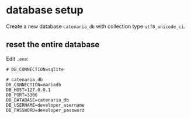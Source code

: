 # database setup

Create a new database `catenaria_db` with collection type `utf8_unicode_ci`.

## reset the entire database

Edit `.env`:

```env
# DB_CONNECTION=sqlite

# catenaria_db
DB_CONNECTION=mariadb
DB_HOST=127.0.0.1
DB_PORT=3306
DB_DATABASE=catenaria_db
DB_USERNAME=developer_username
DB_PASSWORD=developer_password
```
